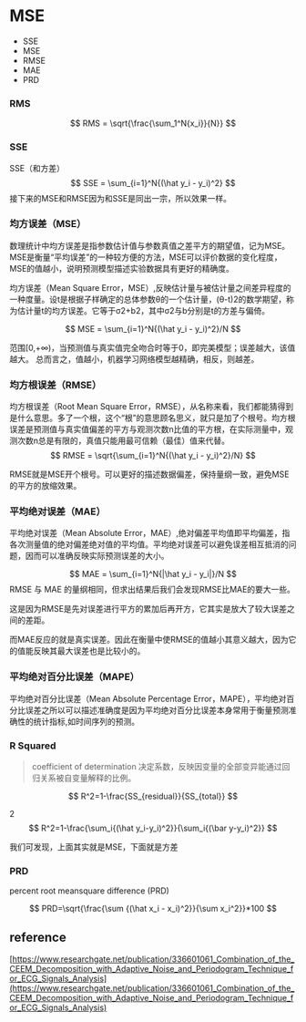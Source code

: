 # MSE

- SSE
- MSE
- RMSE
- MAE
- PRD


### RMS

$$
RMS = \sqrt{\frac{\sum_1^N{x_i}}{N}}
$$

### SSE

SSE（和方差）
$$
SSE = \sum_{i=1}^N{(\hat y_i - y_i)^2}
$$
接下来的MSE和RMSE因为和SSE是同出一宗，所以效果一样。

### 均方误差（MSE）
数理统计中均方误差是指参数估计值与参数真值之差平方的期望值，记为MSE。MSE是衡量“平均误差”的一种较方便的方法，MSE可以评价数据的变化程度，MSE的值越小，说明预测模型描述实验数据具有更好的精确度。

均方误差（Mean Square Error，MSE）,反映估计量与被估计量之间差异程度的一种度量。设t是根据子样确定的总体参数θ的一个估计量，(θ-t)2的数学期望，称为估计量t的均方误差。它等于σ2+b2，其中σ2与b分别是t的方差与偏倚。



$$
MSE = \sum_{i=1}^N{(\hat y_i - y_i)^2}/N
$$

范围[0,+∞)，当预测值与真实值完全吻合时等于0，即完美模型；误差越大，该值越大。
总而言之，值越小，机器学习网络模型越精确，相反，则越差。


### 均方根误差（RMSE）
均方根误差（Root Mean Square Error，RMSE），从名称来看，我们都能猜得到是什么意思。多了一个根，这个“根”的意思顾名思义，就只是加了个根号。均方根误差是预测值与真实值偏差的平方与观测次数n比值的平方根，在实际测量中，观测次数n总是有限的，真值只能用最可信赖（最佳）值来代替。
$$
RMSE = \sqrt{\sum_{i=1}^N{(\hat y_i -  y_i)^2}/N}
$$

RMSE就是MSE开个根号。可以更好的描述数据偏差，保持量纲一致，避免MSE的平方的放缩效果。

### 平均绝对误差（MAE）
平均绝对误差（Mean Absolute Error，MAE）,绝对偏差平均值即平均偏差，指各次测量值的绝对偏差绝对值的平均值。平均绝对误差可以避免误差相互抵消的问题，因而可以准确反映实际预测误差的大小。


$$
MAE = \sum_{i=1}^N{|\hat y_i - y_i|}/N
$$
RMSE 与 MAE 的量纲相同，但求出结果后我们会发现RMSE比MAE的要大一些。

这是因为RMSE是先对误差进行平方的累加后再开方，它其实是放大了较大误差之间的差距。

而MAE反应的就是真实误差。因此在衡量中使RMSE的值越小其意义越大，因为它的值能反映其最大误差也是比较小的。
### 平均绝对百分比误差（MAPE）
平均绝对百分比误差（Mean Absolute Percentage Error，MAPE），平均绝对百分比误差之所以可以描述准确度是因为平均绝对百分比误差本身常用于衡量预测准确性的统计指标,如时间序列的预测。

### R Squared

> coefficient of determination
决定系数，反映因变量的全部变异能通过回归关系被自变量解释的比例。

$$
R^2=1-\frac{SS_{residual}}{SS_{total}}
$$

2
$$
R^2=1-\frac{\sum_i{(\hat y_i-y_i)^2}}{\sum_i{(\bar y-y_i)^2}}
$$

我们可发现，上面其实就是MSE，下面就是方差


### PRD
percent root meansquare difference (PRD)

$$
PRD=\sqrt{\frac{\sum {(\hat x_i -  x_i)^2}}{\sum x_i^2}}*100
$$

## reference

[https://www.researchgate.net/publication/336601061_Combination_of_the_CEEM_Decomposition_with_Adaptive_Noise_and_Periodogram_Technique_for_ECG_Signals_Analysis](https://www.researchgate.net/publication/336601061_Combination_of_the_CEEM_Decomposition_with_Adaptive_Noise_and_Periodogram_Technique_for_ECG_Signals_Analysis)

